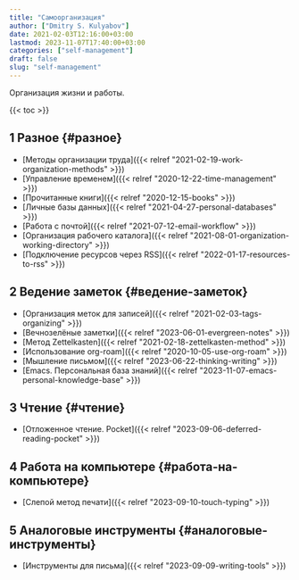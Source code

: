 ```yaml
---
title: "Самоорганизация"
author: ["Dmitry S. Kulyabov"]
date: 2021-02-03T12:16:00+03:00
lastmod: 2023-11-07T17:40:00+03:00
categories: ["self-management"]
draft: false
slug: "self-management"
---
```


Организация жизни и работы.

<!--more-->

{{< toc >}}


## <span class="section-num">1</span> Разное {#разное}

-   [Методы организации труда]({{< relref "2021-02-19-work-organization-methods" >}})
-   [Управление временем]({{< relref "2020-12-22-time-management" >}})
-   [Прочитанные книги]({{< relref "2020-12-15-books" >}})
-   [Личные базы данных]({{< relref "2021-04-27-personal-databases" >}})
-   [Работа с почтой]({{< relref "2021-07-12-email-workflow" >}})
-   [Организация рабочего каталога]({{< relref "2021-08-01-organization-working-directory" >}})
-   [Подключение ресурсов через RSS]({{< relref "2022-01-17-resources-to-rss" >}})


## <span class="section-num">2</span> Ведение заметок {#ведение-заметок}

-   [Организация меток для записей]({{< relref "2021-02-03-tags-organizing" >}})
-   [Вечнозелёные заметки]({{< relref "2023-06-01-evergreen-notes" >}})
-   [Метод Zettelkasten]({{< relref "2021-02-18-zettelkasten-method" >}})
-   [Использование org-roam]({{< relref "2020-10-05-use-org-roam" >}})
-   [Мышление письмом]({{< relref "2023-06-22-thinking-writing" >}})
-   [Emacs. Персональная база знаний]({{< relref "2023-11-07-emacs-personal-knowledge-base" >}})


## <span class="section-num">3</span> Чтение {#чтение}

-   [Отложенное чтение. Pocket]({{< relref "2023-09-06-deferred-reading-pocket" >}})


## <span class="section-num">4</span> Работа на компьютере {#работа-на-компьютере}

-   [Слепой метод печати]({{< relref "2023-09-10-touch-typing" >}})


## <span class="section-num">5</span> Аналоговые инструменты {#аналоговые-инструменты}

-   [Инструменты для письма]({{< relref "2023-09-09-writing-tools" >}})

